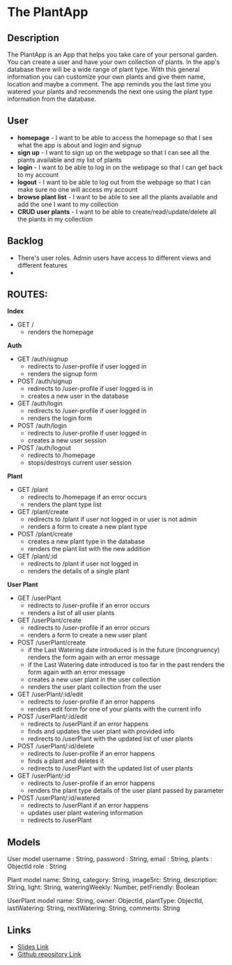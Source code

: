 # The PlantApp

## Description

The PlantApp is an App that helps you take care of your personal garden. You can create a user and have your own collection of plants. In the app's database there will be a wide range of plant type. With this general information you can customize your own plants and give them name, location and maybe a comment. The app reminds you the last time you watered your plants and recommends the next one using the plant type information from the database.

## User

- **homepage** - I want to be able to access the homepage so that I see what the app is about and login and signup
- **sign up** - I want to sign up on the webpage so that I can see all the plants available and my list of plants
- **login** - I want to be able to log in on the webpage so that I can get back to my account
- **logout** - I want to be able to log out from the webpage so that I can make sure no one will access my account
- **browse plant list** - I want to be able to see all the plants available and add the one I want to my collection
- **CRUD user plants** - I want to be able to create/read/update/delete all the plants in my collection


## Backlog

- There's user roles. Admin users have access to different views and different features
- 

## ROUTES:
**Index**
- GET / 
    - renders the homepage 

**Auth**
- GET /auth/signup
    - redirects to /user-profile if user logged in
    - renders the signup form 
- POST /auth/signup
    - redirects to /user-profile if user logged is in
    - creates a new user in the database
- GET /auth/login
    - redirects to /user-profile if user logged in
    - renders the login form 
- POST /auth/login
    - redirects to /user-profile if user logged in
    - creates a new user session 
- POST /auth/logout 
    - redirects to /homepage 
    - stops/destroys current user session

**Plant**
- GET /plant
    - redirects to /homepage if an error occurs
    - renders the plant type list
- GET /plant/create
    - redirects to /plant if user not logged in or user is not admin
    - renders a form to create a new plant type
- POST /plant/create
    - creates a new plant type in the database
    - renders the plant list with the new addition
- GET /plant/:id
    - redirects to /plant if user not logged in
    - renders the details of a single plant

**User Plant**
- GET /userPlant
    - redirects to /user-profile if an error occurs
    - renders a list of all user plants
- GET /userPlant/create
    - redirects to /user-profile if an error occurs
    - renders a form to create a new user plant 
- POST /userPlant/create
    - if the Last Watering date introduced is in the future (incongruency) renders the form again with an error message
    - if the Last Watering date introduced is too far in the past renders the form again with an error message
    - creates a new user plant in the user collection
    - renders the user plant collection from the user
- GET /userPlant/:id/edit
    - redirects to /user-profile if an error happens
    - renders edit form for one of your plants with the current info
- POST /userPlant/:id/edit
    - redirects to /userPlant if an error happens
    - finds and updates the user plant with provided info
    - redirects to /userPlant with the updated list of user plants
- POST /userPlant/:id/delete
    - redirects to /user-profile if an error happens
    - finds a plant and deletes it 
    - redirects to /userPlant with the updated list of user plants
- GET /userPlant/:id
    - redirects to /user-profile if an error happens
    - renders the plant type details of the user plant passed by parameter
- POST /userPlant/:id/watered
    - redirects to /userPlant if an error happens
    - updates user plant watering information 
    - redirects to /userPlant


## Models
User model
    username : String,
    password : String,
    email : String,
    plants : ObjectId<UserPlant>
    role : String

Plant model
    name: String,
    category: String,
    imageSrc: String,
    description: String,
    light: String,
    wateringWeekly: Number,
    petFriendly: Boolean

UserPlant model
    name: String,
    owner: ObjectId<User>,
    plantType: ObjectId<Plant>,
    lastWatering: String,
    nextWatering: String,
    comments: String

    
## Links

- [Slides Link]()
- [Github repository Link](https://github.com/estebanba/ironhack-backend-project)
